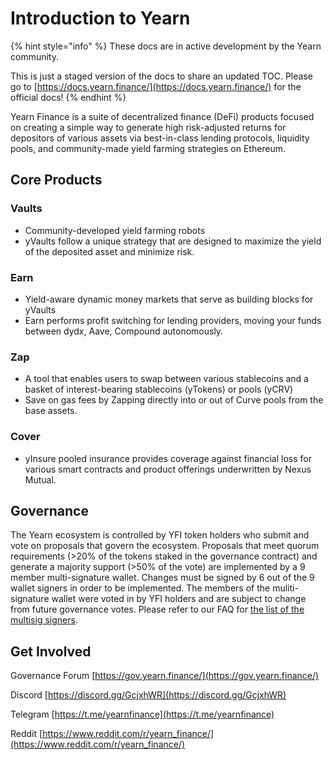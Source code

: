# Introduction to Yearn



{% hint style="info" %}
These docs are in active development by the Yearn community.

This is just a staged version of the docs to share an updated TOC. Please go to [https://docs.yearn.finance/](https://docs.yearn.finance/) for the official docs!
{% endhint %}

Yearn Finance is a suite of decentralized finance \(DeFi\) products focused on creating a simple way to generate high risk-adjusted returns for depositors of various assets via best-in-class lending protocols, liquidity pools, and community-made yield farming strategies on Ethereum.

## Core Products

### Vaults

- Community-developed yield farming robots
- yVaults follow a unique strategy that are designed to maximize the yield of the deposited asset and minimize risk.

### Earn

- Yield-aware dynamic money markets that serve as building blocks for yVaults
- Earn performs profit switching for lending providers, moving your funds between dydx, Aave, Compound autonomously.

### Zap

- A tool that enables users to swap between various stablecoins and a basket of interest-bearing stablecoins \(yTokens\) or pools \(yCRV\)
- Save on gas fees by Zapping directly into or out of Curve pools from the base assets.

### Cover

- yInsure pooled insurance provides coverage against financial loss for various smart contracts and product offerings underwritten by Nexus Mutual.

## Governance

The Yearn ecosystem is controlled by YFI token holders who submit and vote on proposals that govern the ecosystem. Proposals that meet quorum requirements \(&gt;20% of the tokens staked in the governance contract\) and generate a majority support \(&gt;50% of the vote\) are implemented by a 9 member multi-signature wallet. Changes must be signed by 6 out of the 9 wallet signers in order to be implemented. The members of the muliti-signature wallet were voted in by YFI holders and are subject to change from future governance votes. Please refer to our FAQ for [the list of the multisig signers](https://docs.yearn.finance/faq#who-are-the-9-multisig-signers).

## Get Involved

Governance Forum [https://gov.yearn.finance/](https://gov.yearn.finance/)

Discord [https://discord.gg/GcjxhWR](https://discord.gg/GcjxhWR)

Telegram [https://t.me/yearnfinance](https://t.me/yearnfinance)

Reddit [https://www.reddit.com/r/yearn_finance/](https://www.reddit.com/r/yearn_finance/)
